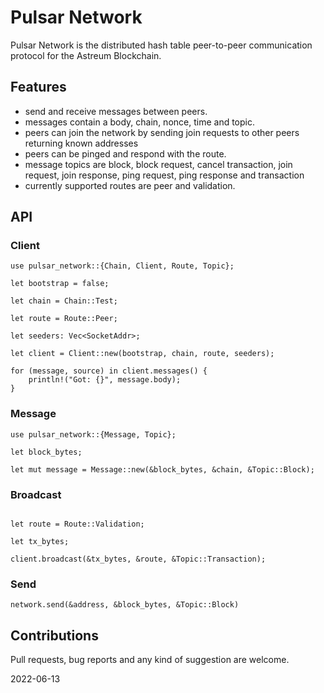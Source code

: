 # Pulsar Network

Pulsar Network is the distributed hash table peer-to-peer communication protocol for the Astreum Blockchain.

## Features

- send and receive messages between peers.
- messages contain a body, chain, nonce, time and topic.
- peers can join the network by sending join requests to other peers returning known addresses
- peers can be pinged and respond with the route.
- message topics are block, block request, cancel transaction, join request, join response, ping request, ping response and transaction
- currently supported routes are peer and validation.

## API

### Client

```text
use pulsar_network::{Chain, Client, Route, Topic};

let bootstrap = false;

let chain = Chain::Test;

let route = Route::Peer;

let seeders: Vec<SocketAddr>;

let client = Client::new(bootstrap, chain, route, seeders);

for (message, source) in client.messages() {
    println!("Got: {}", message.body);
}
```

### Message

```text
use pulsar_network::{Message, Topic};

let block_bytes;

let mut message = Message::new(&block_bytes, &chain, &Topic::Block);
```

### Broadcast

```text

let route = Route::Validation;

let tx_bytes;

client.broadcast(&tx_bytes, &route, &Topic::Transaction);
```

### Send

```text
network.send(&address, &block_bytes, &Topic::Block)
```

## Contributions

Pull requests, bug reports and any kind of suggestion are welcome.

2022-06-13
